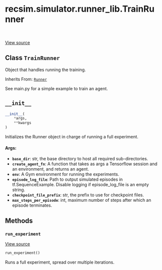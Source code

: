 <div itemscope itemtype="http://developers.google.com/ReferenceObject">
<meta itemprop="name" content="recsim.simulator.runner_lib.TrainRunner" />
<meta itemprop="path" content="Stable" />
<meta itemprop="property" content="__init__"/>
<meta itemprop="property" content="run_experiment"/>
</div>

# recsim.simulator.runner_lib.TrainRunner

<table class="tfo-notebook-buttons tfo-api" align="left">
</table>

<a target="_blank" href="https://github.com/google-research/recsim/simulator/runner_lib.py">View
source</a>

## Class `TrainRunner`

Object that handles running the training.

Inherits From: [`Runner`](../../../recsim/simulator/runner_lib/Runner.md)

<!-- Placeholder for "Used in" -->

See main.py for a simple example to train an agent.

<h2 id="__init__"><code>__init__</code></h2>

```python
__init__(
    *args,
    **kwargs
)
```

Initializes the Runner object in charge of running a full experiment.

#### Args:

*   <b>`base_dir`</b>: str, the base directory to host all required
    sub-directories.
*   <b>`create_agent_fn`</b>: A function that takes as args a Tensorflow session
    and an environment, and returns an agent.
*   <b>`env`</b>: A Gym environment for running the experiments.
*   <b>`episode_log_file`</b>: Path to output simulated episodes in
    tf.SequenceExample. Disable logging if episode_log_file is an empty string.
*   <b>`checkpoint_file_prefix`</b>: str, the prefix to use for checkpoint
    files.
*   <b>`max_steps_per_episode`</b>: int, maximum number of steps after which an
    episode terminates.

## Methods

<h3 id="run_experiment"><code>run_experiment</code></h3>

<a target="_blank" href="https://github.com/google-research/recsim/simulator/runner_lib.py">View
source</a>

```python
run_experiment()
```

Runs a full experiment, spread over multiple iterations.
